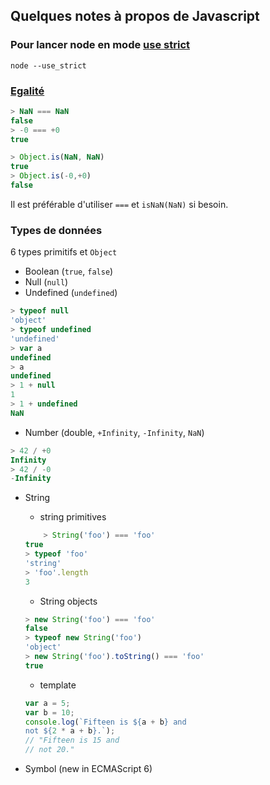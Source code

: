 ## Quelques notes à propos de Javascript

### Pour lancer node en mode [use strict](https://developer.mozilla.org/fr/docs/Web/JavaScript/Reference/Strict_mode)
`node --use_strict`

### [Egalité](https://developer.mozilla.org/en-US/docs/Web/JavaScript/Equality_comparisons_and_sameness)
```js
> NaN === NaN
false
> -0 === +0
true
```

```js
> Object.is(NaN, NaN)
true
> Object.is(-0,+0)
false
```

Il est préférable d'utiliser `===` et `isNaN(NaN)` si besoin.

### Types de données

6 types primitifs et `Object`

* Boolean (`true`, `false`)
* Null (`null`)
* Undefined (`undefined`)

```js
> typeof null
'object'
> typeof undefined
'undefined'
> var a
undefined
> a
undefined
> 1 + null
1
> 1 + undefined
NaN
```

* Number (double, `+Infinity`, `-Infinity`, `NaN`)

```js
> 42 / +0
Infinity
> 42 / -0
-Infinity
```

* String
   	* string primitives
   	
   	```js
      	> String('foo') === 'foo'
	true
	> typeof 'foo'
	'string'
	> 'foo'.length
	3
	```
   	* String objects

   	```js
   	> new String('foo') === 'foo'
	false
	> typeof new String('foo')
	'object'
	> new String('foo').toString() === 'foo'
	true
   	```
   	
	* template

	```js
	var a = 5;
	var b = 10;
	console.log(`Fifteen is ${a + b} and
	not ${2 * a + b}.`);
	// "Fifteen is 15 and
	// not 20."
	```

* Symbol (new in ECMAScript 6)


